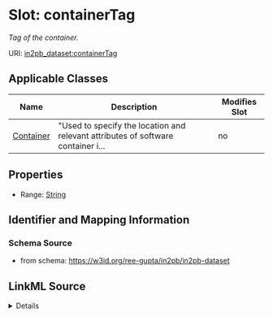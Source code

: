 # Slot: containerTag


_Tag of the container._



URI: [in2pb_dataset:containerTag](https://w3id.org/ree-gupta/in2pb/in2pb-datasetcontainerTag)



<!-- no inheritance hierarchy -->




## Applicable Classes

| Name | Description | Modifies Slot |
| --- | --- | --- |
[Container](Container.md) | "Used to specify the location and relevant attributes of software container i... |  no  |







## Properties

* Range: [String](String.md)





## Identifier and Mapping Information







### Schema Source


* from schema: https://w3id.org/ree-gupta/in2pb/in2pb-dataset




## LinkML Source

<details>
```yaml
name: containerTag
description: Tag of the container.
from_schema: https://w3id.org/ree-gupta/in2pb/in2pb-dataset
close_mappings:
- bids:[placeholder]
rank: 1000
alias: containerTag
domain_of:
- Container
range: string

```
</details>